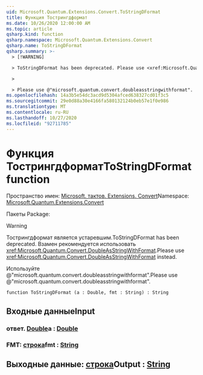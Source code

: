 ```yaml
---
uid: Microsoft.Quantum.Extensions.Convert.ToStringDFormat
title: Функция Тострингдформат
ms.date: 10/26/2020 12:00:00 AM
ms.topic: article
qsharp.kind: function
qsharp.namespace: Microsoft.Quantum.Extensions.Convert
qsharp.name: ToStringDFormat
qsharp.summary: >-
  > [!WARNING]

  > ToStringDFormat has been deprecated. Please use <xref:Microsoft.Quantum.Convert.DoubleAsStringWithFormat> instead.

  >

  > Please use @"microsoft.quantum.convert.doubleasstringwithformat".
ms.openlocfilehash: 14a3b5e54dc3acd9d5304afced638327cd01f3c5
ms.sourcegitcommit: 29e0d88a30e4166fa580132124b0eb57e1f0e986
ms.translationtype: MT
ms.contentlocale: ru-RU
ms.lasthandoff: 10/27/2020
ms.locfileid: "92711785"
---
```

# <a name="tostringdformat-function"></a><span data-ttu-id="8a072-102">Функция Тострингдформат</span><span class="sxs-lookup"><span data-stu-id="8a072-102">ToStringDFormat function</span></span>

<span data-ttu-id="8a072-103">Пространство имен: [Microsoft. тактов. Extensions. Convert](xref:Microsoft.Quantum.Extensions.Convert)</span><span class="sxs-lookup"><span data-stu-id="8a072-103">Namespace: [Microsoft.Quantum.Extensions.Convert](xref:Microsoft.Quantum.Extensions.Convert)</span></span>

<span data-ttu-id="8a072-104">Пакеты [](https://nuget.org/packages/)</span><span class="sxs-lookup"><span data-stu-id="8a072-104">Package: [](https://nuget.org/packages/)</span></span>


> [!WARNING]
> <span data-ttu-id="8a072-105">Тострингдформат является устаревшим.</span><span class="sxs-lookup"><span data-stu-id="8a072-105">ToStringDFormat has been deprecated.</span></span> <span data-ttu-id="8a072-106">Взамен рекомендуется использовать <xref:Microsoft.Quantum.Convert.DoubleAsStringWithFormat>.</span><span class="sxs-lookup"><span data-stu-id="8a072-106">Please use <xref:Microsoft.Quantum.Convert.DoubleAsStringWithFormat> instead.</span></span>
>
> <span data-ttu-id="8a072-107">Используйте @"microsoft.quantum.convert.doubleasstringwithformat".</span><span class="sxs-lookup"><span data-stu-id="8a072-107">Please use @"microsoft.quantum.convert.doubleasstringwithformat".</span></span>



```qsharp
function ToStringDFormat (a : Double, fmt : String) : String
```


## <a name="input"></a><span data-ttu-id="8a072-108">Входные данные</span><span class="sxs-lookup"><span data-stu-id="8a072-108">Input</span></span>

### <a name="a--double"></a><span data-ttu-id="8a072-109">ответ. [Double](xref:microsoft.quantum.lang-ref.double)</span><span class="sxs-lookup"><span data-stu-id="8a072-109">a : [Double](xref:microsoft.quantum.lang-ref.double)</span></span>




### <a name="fmt--string"></a><span data-ttu-id="8a072-110">FMT: [строка](xref:microsoft.quantum.lang-ref.string)</span><span class="sxs-lookup"><span data-stu-id="8a072-110">fmt : [String](xref:microsoft.quantum.lang-ref.string)</span></span>





## <a name="output--string"></a><span data-ttu-id="8a072-111">Выходные данные: [строка](xref:microsoft.quantum.lang-ref.string)</span><span class="sxs-lookup"><span data-stu-id="8a072-111">Output : [String](xref:microsoft.quantum.lang-ref.string)</span></span>

